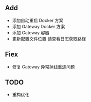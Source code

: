 ## Add

- 添加自动重启 Docker 方案
- 添加 Gateway Docker 方案
- 添加 Gateway 容器
- 更新配置文件位置 请查看日志获取路径

## Fiex

- 修复 Gateway 异常掉线重连问题

## TODO

- 重构优化
